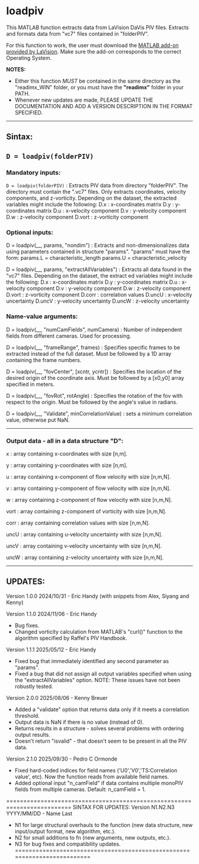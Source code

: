 # loadpiv
This MATLAB function extracts data from LaVision DaVis PIV files.
Extracts and formats data from "vc7" files contained in "folderPIV".

For this function to work, the user must download the [MATLAB add-on provided by LaVision](https://www.lavision.de/en/downloads/software/matlab_add_ons.php).
Make sure the add-on corresponds to the correct Operating System.

 **NOTES:**
 - Either this function *MUST* be contained in the same directory as the
   "readimx_WIN" folder, or you must have the **"readimx"** folder in your PATH.
 - Whenever new updates are made, PLEASE UPDATE THE DOCUMENTATION AND ADD A
   VERSION DESCRIPTION IN THE FORMAT SPECIFIED.
 -------------------------------------------------------------------------
 ## Sintax:
 `D = loadpiv(folderPIV)`
 -------------------------------------------------------------------------
 ### Mandatory inputs:

 `D = loadpiv(folderPIV)` : Extracts PIV data from directory "folderPIV".
           The directory must contain the ".vc7" files. Only extracts
           coordinates, velocity components, and z-vorticity. Depending on
           the dataset, the extracted variables might include the
           following:
               D.x : x-coordinates matrix
               D.y : y-coordinates matrix
               D.u : x-velocity component
               D.v : y-velocity component
               D.w : z-velocity component
               D.vort : z-vorticity component

 ### Optional inputs:

 D = loadpiv(__, params, "nondim") : Extracts and non-dimensionalizes
           data using parameters contained in structure "params".
           "params" must have the form:
                   params.L = characteristic_length
                   params.U = characteristic_velocity

 D = loadpiv(__, params, "extractAllVariables") : Extracts all data
           found in the "vc7" files. Depending on the dataset, the extract
           ed variables might include the following:
               D.x : x-coordinates matrix
               D.y : y-coordinates matrix
               D.u : x-velocity component
               D.v : y-velocity component
               D.w : z-velocity component
               D.vort : z-vorticity component
               D.corr : correlation values
               D.uncU : x-velocity uncertainty
               D.uncV : y-velocity uncertainty
               D.uncW : z-velocity uncertainty

 ### Name-value arguments:

 D = loadpiv(__, "numCamFields", numCamera) : Number of independent fields
               from different cameras. Used for processing.

 D = loadpiv(__, "frameRange", frames) : Specifies specific frames to
               be extracted instead of the full dataset. Must be followed
               by a 1D array containing the frame numbers.

 D = loadpiv(__, "fovCenter", [xcntr, ycntr]) : Specifies the location
               of the desired origin of the coordinate axis. Must be
               followed by a [x0,y0] array specified in meters.

 D = loadpiv(__, "fovRot", rotAngle) : Specifies the rotation of the
               fov with respect to the origin. Must be followed by the
               angle's value in radians.

 D = loadpiv(__, "Validate", minCorrelationValue) : sets a minimum
               correlation value, otherwise put NaN.

 -------------------------------------------------------------------------
 ### Output data - all in a data structure "D":

 x : array containing x-coordinates with size [n,m].

 y : array containing y-coordinates with size [n,m].

 u : array containing x-component of flow velocity with size [n,m,N].

 v : array containing y-component of flow velocity with size [n,m,N].

 w : array containing z-component of flow velocity with size [n,m,N].

 vort : array containing z-component of vorticity with size [n,m,N].

 corr : array containing correlation values with size [n,m,N].

 uncU : array containing u-velocity uncertainty with size [n,m,N].

 uncV : array containing v-velocity uncertainty with size [n,m,N].

 uncW : array containing z-velocity uncertainty with size [n,m,N].

 -------------------------------------------------------------------------
 ## UPDATES:

 Version 1.0.0
 2024/10/31 - Eric Handy (with snippets from Alex, Siyang and Kenny)
 
 Version 1.1.0
 2024/11/06 - Eric Handy
 - Bug fixes.
 - Changed vorticity calculation from MATLAB's "curl()" function to the
   algorithm specified by Raffel's PIV Handbook.

 Version 1.1.1
 2025/05/12 - Eric Handy
 - Fixed bug that immediately identified any second parameter as "params".
 - Fixed a bug that did not assign all output variables specified when
   using the "extractAllVariables" option.
 NOTE: These issues have not been robustly tested.

 Version 2.0.0
 2025/08/06 - Kenny Breuer
 - Added a "validate" option that returns data only if it meets a correlation
   threshold.
 - Output data is NaN if there is no value (instead of 0).
 - Returns results in a structure - solves several problems with ordering
   output results.
 - Doesn't return "isvalid" - that doesn't seem to be present in all the PIV
   data.

 Version 2.1.0
 2025/09/30 - Pedro C Ormonde
 - Fixed hard-coded indices for field names ('U0','V0','TS:Correlation
   value', etc). Now the function reads from available field names.
 - Added optional input "n_camField" if data contains multiple monoPIV 
   fields from multiple cameras. Default: n_camField = 1.

 =========================================================================
 SINTAX FOR UPDATES:
 Version N1.N2.N3
 YYYY/MM/DD - Name Last
 - N1 for large structural overhauls to the function (new data structure,
   new input/output format, new algorithm, etc.).
 - N2 for small additions to fn (new arguments, new outputs, etc.).
 - N3 for bug fixes and compatibility updates.
 =========================================================================
